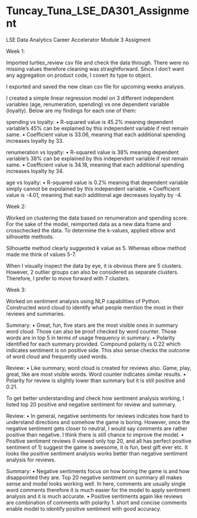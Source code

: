 # Tuncay_Tuna_LSE_DA301_Assignment
LSE Data Analytics Career Accelerator Module 3 Assigment

Week 1:

Imported turtles_review csv file and check the data through. There were no missing values therefore cleaning was straightforward. Since I don’t want any aggregation on product code, I covert its type to object.

I exported and saved the new clean csv file for upcoming weeks analysis.

I created a simple linear regression model on 3 different independent variables (age, renumeration, spending) vs one dependent variable (loyalty). Below are my findings for each one of them:

spending vs loyalty:
•	R-squared value is 45.2% meaning dependent variable’s 45% can be explained by this independent variable if rest remain same. 
•	Coefficient value is 33.06, meaning that each additional spending increases loyalty by 33. 

renumeration vs loyalty:
•	R-squared value is 38% meaning dependent variable’s 38% can be explained by this independent variable if rest remain same. 
•	Coefficient value is 34.18, meaning that each additional spending increases loyalty by 34. 

age vs loyalty:
•	R-squared value is 0.2% meaning that dependent variable simply cannot be expolained by this independent variable. 
•	Coefficient value is -4.01, meaning that each additional age decreases loyalty by -4. 

Week 2:

Worked on clustering the data based on renumeration and spending score. For the sake of the model, reimported data as a new data frame and crosschecked the data. To determine the k-values, applied elbow and silhouette methods. 

Silhouette method clearly suggested k value as 5. Whereas elbow method made me think of values 5-7. 

When I visually inspect the data by eye, it is obvious there are 5 clusters. However, 2 outlier groups can also be considered as separate clusters. Therefore, I prefer to move forward with 7 clusters.

Week 3:

Worked on sentiment analysis using NLP capabilities of Python. Constructed word cloud to identify what people mention the most in their reviews and summaries. 

Summary:
•	Great, fun, five stars are the most visible ones in summary word cloud. Those can also be proof checked by word counter. Those words are in top 5 in terms of usage frequency in summary.
•	Polarity identified for each summary provided. Compound polarity is 0.22 which indicates sentiment is on positive side. This also sense checks the outcome of word cloud and frequently used words.

Review: 
•	Like summary, word cloud is created for reviews also. Game, play, great, like are most visible words. Word counter indicates similar results. 
•	Polarity for review is slightly lower than summary but it is still positive and 0.21.

To get better understanding and check how sentiment analysis working, I listed top 20 positive and negative sentiment for review and summary.

Review:
•	In general, negative sentiments for reviews indicates how hard to understand directions and somehow the game is boring. However, once the negative sentiment gets closer to neutral, I would say comments are rather positive than negative. I think there is still chance to improve the model. 
•	Positive sentiment reviews (I viewed only top 20, and all has perfect positive sentiment of 1) suggest the game is awesome, it is fun, best gift ever etc. It looks like positive sentiment analysis works better than negative sentiment analysis for reviews.

Summary: 
•	Negative sentiments focus on how boring the game is and how disappointed they are. Top 20 negative sentiment on summary all makes sense and model looks working well. In here, comments are usually single word comments therefore it is much easier for the model to apply sentiment analysis and it is much accurate.
•	Positive sentiments again like reviews are combination of comments with polarity 1.  short and concise comments enable model to identify positive sentiment with good accuracy.


